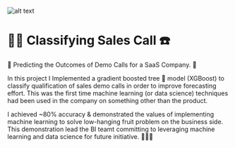 ![alt text](
       https://github.com/MMBazel/springboard-program/blob/master/0.jpg
      )



# 🕵️‍♀️ Classifying Sales Call ☎️

💸 Predicting the Outcomes of Demo Calls for a SaaS Company. 📱

In this project I Implemented a gradient boosted tree 🌲 model (XGBoost) to classify qualification of sales demo calls in order to improve forecasting effort. This was the first time machine learning (or data science) techniques had been used in the company on something other than the product. 

I achieved ~80% accuracy & demonstrated the values of implementing machine learning to solve low-hanging fruit problem on the business side. This demonstration lead the BI teamt committing to leveraging machine learning and data science for future initiative. 🎉💪🏻
